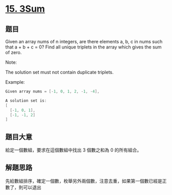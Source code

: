 # [15. 3Sum](https://leetcode.com/problems/3sum/)

## 题目

Given an array nums of n integers, are there elements a, b, c in nums such that a + b + c = 0? Find all unique triplets in the array which gives the sum of zero.

Note:

The solution set must not contain duplicate triplets.

Example:

```c
Given array nums = [-1, 0, 1, 2, -1, -4],

A solution set is:
[
  [-1, 0, 1],
  [-1, -1, 2]
]
```

## 題目大意

給定一個數組，要求在這個數組中找出 3 個數之和為 0 的所有組合。

## 解題思路

先給數組排序，確定一個數，枚舉另外兩個數，注意去重，如果第一個數已經是正數了，則可以退出